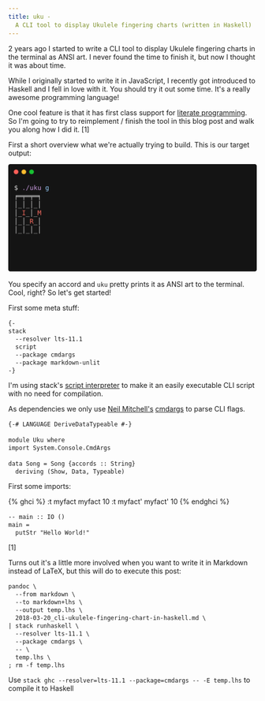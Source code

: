 ```yaml
---
title: uku -
  A CLI tool to display Ukulele fingering charts (written in Haskell)
---
```


2 years ago I started to write a CLI tool to display Ukulele fingering
charts in the terminal as ANSI art.
I never found the time to finish it, but now I thought it was about time.

While I originally started to write it in JavaScript,
I recently got introduced to Haskell and I fell in love with it.
You should try it out some time.
It's a really awesome programming language!

One cool feature is that it has first class support for [literate programming].
So I'm going to try to reimplement / finish the tool in this blog post
and walk you along how I did it. [1]

First a short overview what we're actually trying to build.
This is our target output:

![Output of commmand "uku g"](/img/uku-g.svg)

You specify an accord and `uku` pretty prints it as ANSI art to the terminal.
Cool, right? So let's get started!

First some meta stuff:

``` {.literate .haskell}
{-
stack
  --resolver lts-11.1
  script
  --package cmdargs
  --package markdown-unlit
-}
```

I'm using stack's [script interpreter]
to make it an easily executable CLI script
with no need for compilation.

[script interpreter]: https://docs.haskellstack.org/en/stable/GUIDE/#script-interpreter

As dependencies we only use [Neil Mitchell's][ndmitchell] [cmdargs]
to parse CLI flags.

[ndmitchell]: https://ndmitchell.com
[cmdargs]: https://github.com/ndmitchell/cmdargs


``` {.literate .haskell}
{-# LANGUAGE DeriveDataTypeable #-}

module Uku where
import System.Console.CmdArgs

data Song = Song {accords :: String}
  deriving (Show, Data, Typeable)
```

First some imports:


[literate programming]: https://en.wikipedia.org/wiki/Literate_programming

{% ghci %}
:t myfact
myfact 10
:t myfact'
myfact' 10
{% endghci %}


``` {.literate .haskell}
-- main :: IO ()
main =
  putStr "Hello World!"
```



[1]

Turns out it's a little more involved when you
want to write it in Markdown instead of LaTeX,
but this will do to execute this post:

```shell
pandoc \
  --from markdown \
  --to markdown+lhs \
  --output temp.lhs \
  2018-03-20_cli-ukulele-fingering-chart-in-haskell.md \
| stack runhaskell \
  --resolver lts-11.1 \
  --package cmdargs \
  -- \
  temp.lhs \
; rm -f temp.lhs
```

Use `stack ghc --resolver=lts-11.1 --package=cmdargs -- -E temp.lhs`
to compile it to Haskell

